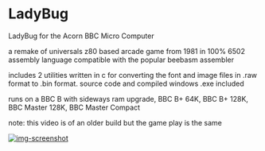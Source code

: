# LadyBug
LadyBug for the Acorn BBC Micro Computer

a remake of universals z80 based arcade game from 1981 in 100% 6502 assembly language compatible with the popular beebasm assembler

includes 2 utilities written in c for converting the font and image files in .raw format to .bin format. source code and compiled windows .exe included

runs on a BBC B with sideways ram upgrade, BBC B+ 64K, BBC B+ 128K, BBC Master 128K, BBC Master Compact

note: this video is of an older build but the game play is the same

[![img-screenshot](https://user-images.githubusercontent.com/87623090/136460719-7151cdd3-741a-4b1a-9a53-1be546448695.png)](https://www.youtube.com/watch?v=CsHSW4qdZ9U)
